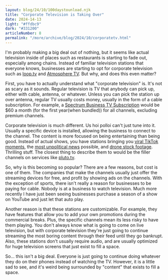 ```yaml
---
layout: blog/24/10/100daystounload.njk
title: "Corporate Television is Taking Over"
date: 2024-14-13
light: "#ffdbc9"
dark: "#331200"
articleNumber: 8
permalink: "/more/archive/blog/2024/10/corporatetv.html"
---
```

I'm probably making a big deal out of nothing, but it seems like actual television inside of places such as restaurants is starting to fade out, especially among chains. Instead of familiar television stations that everyone knows, businesses are starting to opt for corporate television such as [loop.tv](https://www.loop.tv) and [Atmosphere TV](https://www.atmosphere.tv). But why, and does this even matter?

First, you have to actually understand what "corporate television" is. It's not as scary as it sounds. Regular television is TV that anybody can pick up, either with cable, antenna, or whatever. Unless you can pick the station up over antenna, regular TV usually costs money, usually in the form of a cable subscription. For example, a [Spectrum Business TV Subscription](https://www.spectrum.com/business/tv) would be $60 a month (for the first year(when bundled)) for all channels, excluding premium channels.

Corporate television is much different. Us hoi polloi can't just tune into it. Usually a specific device is installed, allowing the business to connect to the channel. The content is more focused on being entertaining than being good. Instead of actual shows, you have stations bringing you [viral TikTok moments](https://www.loop.tv/channels/tiktok), the [most unpolitical news](https://www.atmosphere.tv/channels/atmosphere-news/) possible, and [drone stock footage](https://www.loop.tv/channels/fpv). Thrilling stuff. The closest thing to describe them to would be the filler channels on services like [pluto.tv](https://pluto.tv).

So, why is this becoming so popular? There are a few reasons, but cost is one of them. The companies that make the channels usually just offer the streaming devices for free, and profit by showing ads on the channels. With the exception of sports, there isn't really a reason for businesses to be paying for cable. Nobody is at a business to watch television. Much more recently I have just been seeing businesses purchase a season of a show on YouTube and just let that auto play.

Another reason is that these stations are customizable. For example, they have features that allow you to add your own promotions during the commercial breaks. Plus, the specific channels mean its less risky to have them playing. You don't always know what is going to come on live television, but with corporate television they're just going to continue streaming the most boring content through their feed until they go bankrupt. Also, these stations don't usually require audio, and are usually optimized for huge television screens that just exist to fill a space.

So... this isn't a big deal. Everyone is just going to continue doing whatever they do on their phones instead of watching the TV. However, it is a little sad to see, and it's weird being surrounded by "content" that exists to fill a space.